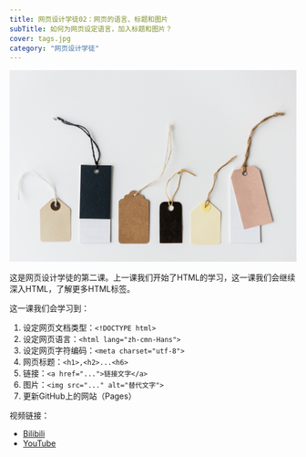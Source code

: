 ```yaml
---
title: 网页设计学徒02：网页的语言、标题和图片
subTitle: 如何为网页设定语言，加入标题和图片？
cover: tags.jpg
category: "网页设计学徒"
---
```


![VS Code编辑器](tags.jpg)

这是网页设计学徒的第二课。上一课我们开始了HTML的学习，这一课我们会继续深入HTML，了解更多HTML标签。

这一课我们会学习到：

1. 设定网页文档类型：`<!DOCTYPE html>`
2. 设定网页语言：`<html lang="zh-cmn-Hans">`
3. 设定网页字符编码：`<meta charset="utf-8">`
4. 网页标题：`<h1>,<h2>...<h6>`
5. 链接：`<a href="...">链接文字</a>`
6. 图片：`<img src="..." alt="替代文字">`
7. 更新GitHub上的网站（Pages）


视频链接：
* [Bilibili](https://www.bilibili.com/video/av22408899)
* [YouTube](https://youtu.be/L8vDykyhK7I)

